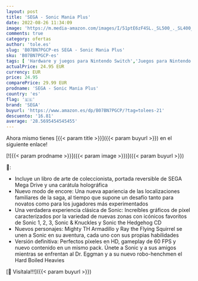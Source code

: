 ```yaml
---
layout: post
title: 'SEGA - Sonic Mania Plus'
date: 2022-08-26 11:34:09
image: 'https://m.media-amazon.com/images/I/51ptE6zF4SL._SL500_._SL400_.jpg'
comments: true
category: ofertas
author: 'tole.es'
slug: 'B07BN7PGCP-es SEGA - Sonic Mania Plus'
sku: 'B07BN7PGCP-es'
tags: [ 'Hardware y juegos para Nintendo Switch','Juegos para Nintendo Switch','Videojuegos','sega','🇪🇸', ]
actualPrice: 24.95 EUR
currency: EUR
price: 24.95
comparePrice: 29.99 EUR
prodname: 'SEGA - Sonic Mania Plus'
country: 'es'
flag: '🇪🇸'
brand: 'SEGA'
buyurl: 'https://www.amazon.es/dp/B07BN7PGCP/?tag=tolees-21'
descuento: '16.81'
average: '28.5695454545455'
---
```


Ahora mismo tienes [{{< param title >}}]({{< param buyurl >}}) en el siguiente enlace!

[![{{< param prodname >}}]({{< param image >}})]({{< param buyurl >}})

🔎:

- Incluye un libro de arte de coleccionista, portada reversible de SEGA Mega Drive y una carátula holográfica
- Nuevo modo de encore: Una nueva apariencia de las localizaciones familiares de la saga, al tiempo que supone un desafío tanto para novatos como para los jugadores más experimentados
- Una verdadera experiencia clásica de Sonic: Increíbles gráficos de píxel caracterizados por la variedad de nuevas zonas con icónicos favoritos de Sonic 1, 2, 3, Sonic & Knuckles y Sonic the Hedgehog CD
- Nuevos personajes: Mighty TH Armadillo y Ray the Flying Squirrel se unen a Sonic en su aventura, cada uno con sus propias habilidades
- Versión definitiva: Perfectos píxeles en HD, gameplay de 60 FPS y nuevo contenido en un mismo pack. Únete a Sonic y a sus amigos mientras se enfrentan al Dr. Eggman y a su nuevo robo-henchmen el Hard Boiled Heavies

[🛒 Visítala!!!]({{< param buyurl >}})
